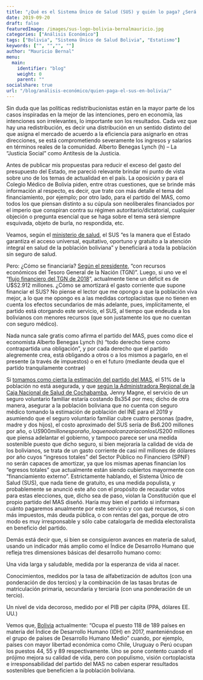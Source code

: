 ```yaml
---
title: "¿Qué es el Sistema Único de Salud (SUS) y quién lo paga? ¿Será sostenible en el tiempo?"
date: 2019-09-20
draft: false
featuredImage: /images/sus-logo-bolivia-bernalmauricio.jpg
categories: ["Análisis Económico"]
tags: ["Bolivia", "Sistema Único de Salud Bolivia", "Estatismo"]
keywords: ["", "","", ""]
author: "Mauricio Bernal"
menu:
  main:
    identifier: "blog"
    weight: 0 
    parent: ""
socialshare: true
url: "/blog/análisis-económico/quien-paga-el-sus-en-bolivia/"
---
```


Sin duda que las políticas redistribucionistas están en la mayor parte de los casos inspiradas en la mejor de las intenciones, pero en economía, las intenciones son irrelevantes, lo importante son los resultados. Cada vez que hay una redistribución, es decir una distribución en un sentido distinto del que asigna el mercado de acuerdo a la eficiencia para asignarlo en otras direcciones, se está comprometiendo severamente los ingresos y salarios en términos reales de la comunidad. Alberto Benegas Lynch (h) – La “Justicia Social” como Antítesis de la Justicia.

Antes de publicar mis propuestas para reducir el exceso del gasto del presupuesto del Estado, me pareció relevante brindar mi punto de vista sobre uno de los temas de actualidad en el país. La oposición y para el Colegio Médico de Bolivia piden, entre otras cuestiones, que se brinde más información al respecto, es decir, que trate con más detalle el tema del financiamiento, por ejemplo; por otro lado, para el partido del MAS, como todos los que piensan distinto a su cúpula son neoliberales financiados por el imperio que conspiran contra su régimen autoritario/dictatorial, cualquier objeción o pregunta esencial que se haga sobre el tema será siempre esquivada, objeto de burla, no respondida, etc.

Veamos, según el  [ministerio de salud](https://www.minsalud.gob.bo/programas-de-salud/sistema-unico-de-salud/46-sus/3593-a-quien-beneficiaria), el SUS “es la manera que el Estado garantiza el acceso universal, equitativo, oportuno y gratuito a la atención integral en salud de la población boliviana” y beneficiará a toda la población sin seguro de salud.

Pero: ¿Cómo se financiaría? [Según el presidente](https://www.minsalud.gob.bo/3440-gobierno-nacional-implementara-el-seguro-universal-de-salud-gratuito-en-2019), “con recursos económicos del Tesoro General de la Nación (TGN)”. Luego, si uno ve el “[flujo financiero del TGN de 2018](https://cache.sigep.gob.bo/pptos/2018/TOMOUNO/DOCUMENTOS/FluFinTesGenNac.pdf)”, actualmente tiene un déficit es de U$S2.912 millones. ¿Cómo se amortizará el gasto corriente que supone financiar el SUS? No piense el lector que me opongo a que la población viva mejor, a lo que me opongo es a las medidas cortoplacistas que no tienen en cuenta los efectos secundarios de más adelante, pues, implícitamente, el partido está otorgando este servicio, el SUS, al tiempo que endeuda a los bolivianos con menores recursos (que son justamente los que no cuentan con seguro médico).

Nada nunca sale gratis como afirma el partido del MAS, pues como dice el economista Alberto Benegas Lynch (h) “todo derecho tiene como contrapartida una obligación”, y por cada derecho que el partido alegremente crea, está obligando a otros o a los mismos a pagarlo, en el presente (a través de impuestos) o en el futuro (mediante deuda que el partido tranquilamente contrae)

Si [tomamos como cierta la estimación del partido del MAS](https://www.minsalud.gob.bo/3453-ministro-sus-historico), el 51% de la población no está asegurada, y que [según la Administradora Regional de la Caja Nacional de Salud de Cochabamba](https://www.lostiempos.com/actualidad/pais/20180327/cns-lanza-seguro-voluntario-independientes), Jenny Magne, el servicio de un seguro voluntario familiar estaría costando Bs354 por mes; dicho de otra manera, asegurar a la población boliviana que no cuenta con seguro médico tomando la estimación de población del INE para el 2019 y asumiendo que el seguro voluntario familiar cubre cuatro personas (padre, madre y dos hijos), el costo aproximado del SUS sería de Bs6.200 millones por año, o U$S900 millones por año, lo que no alcanzaría con los U$S200 millones que piensa adelantar el gobierno, y tampoco parece ser una medida sostenible puesto que dicho seguro, si bien mejoraría la calidad de vida de los bolivianos, se trata de un gasto corriente de casi mil millones de dólares por año cuyos “ingresos totales” del Sector Público no Financiero (SPNF) no serán capaces de amortizar, ya que los mismas apenas financian los “egresos totales” que actualmente están siendo cubiertos mayormente con “financiamiento externo”. Estrictamente hablando, el Sistema Único de Salud (SUS), que nada tiene de gratuito, es una medida populista, y probablemente se anunció este año con el propósito de recaudar votos para estas elecciones, que, dicho sea de paso, violan la Constitución que el propio partido del MAS diseñó. Haría muy bien el partido si informara cuánto pagaremos anualmente por este servicio y con qué recursos, si con más impuestos, más deuda pública, o con rentas del gas, porque de otro modo es muy irresponsable y sólo cabe catalogarla de medida electoralista en beneficio del partido.

Demás está decir que, si bien se consiguieron avances en materia de salud, usando un indicador más amplio como el Índice de Desarrollo Humano que refleja tres dimensiones básicas del desarrollo humano como:

Una vida larga y saludable, medida por la esperanza de vida al nacer.

Conocimientos, medidos por la tasa de alfabetización de adultos (con una ponderación de dos tercios) y la combinación de las tasas brutas de matriculación primaria, secundaria y terciaria (con una ponderación de un tercio).

Un nivel de vida decoroso, medido por el PIB per cápita (PPA, dólares EE. UU.)

Vemos que, [Bolivia](https://www.undp.org/es/bolivia/news/amplias-desigualdades-en-el-bienestar-de-las-personas-ensombrecen-el-progreso-continuado-en-el-desarrollo-humano) actualmente: “Ocupa el puesto 118 de 189 países en materia del Índice de Desarrollo Humano (IDH) en 2017, manteniéndose en el grupo de países de Desarrollo Humano Medio” cuando, por ejemplo, países con mayor libertad económica como Chile, Uruguay o Perú ocupan los puestos 44, 55 y 89 respectivamente. Uno se pone contento cuando el prójimo mejora su calidad de vida, pero con populismo, visión cortoplacista e irresponsabilidad del partido del MAS no caben esperar resultados sostenibles que beneficien a la población boliviana.
